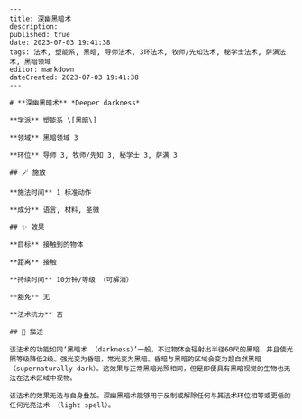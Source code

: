 
    ---
    title: 深幽黑暗术
    description: 
    published: true
    date: 2023-07-03 19:41:38
    tags: 法术, 塑能系, 黑暗, 导师法术, 3环法术, 牧师/先知法术, 秘学士法术, 萨满法术, 黑暗领域
    editor: markdown
    dateCreated: 2023-07-03 19:41:38
    ---

    # **深幽黑暗术** *Deeper darkness*

    **学派** 塑能系 \[黑暗\] 

    **领域** 黑暗领域 3

    **环位** 导师 3, 牧师/先知 3, 秘学士 3, 萨满 3

    ## 🪄 施放

    **施法时间** 1 标准动作

    **成分** 语言, 材料, 圣徽

    ## ✨ 效果 

    **目标** 接触到的物体 

    **距离** 接触  

    **持续时间** 10分钟/等级 （可解消） 

    **豁免** 无

    **法术抗力** 否

    ## 📖 描述

    该法术的功能如同‘黑暗术 （darkness）’一般，不过物体会辐射出半径60尺的黑暗，并且使光照等级降低2级。强光变为昏暗，常光变为黑暗。昏暗与黑暗的区域会变为超自然黑暗 （supernaturally dark）。这效果与正常黑暗光照相同，但是即便具有黑暗视觉的生物也无法在法术区域中视物。

    该法术的效果无法与自身叠加。深幽黑暗术能够用于反制或解除任何与其法术环位相等或更低的任何光亮法术 （light spell）。
    